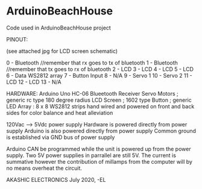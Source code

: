 # ArduinoBeachHouse

Code used in ArduinoBeachHouse project  


PINOUT:

(see attached jpg for LCD screen schematic)

0 - Bluetooth    //remember that rx goes to tx of bluetooth
1 - Bluetooth   //remember that tx goes to rx of bluetooth
2 - LCD
3 - LCD
4 - LCD
5 - LCD
6 - Data WS2812 array 
7 - Button Input
8 - N/A
9 - Servo 1
10 - Servo 2
11 - LCD
12 - LCD
13 - N/A

HARDWARE:
Arduino Uno
HC-06 Blueetooth Receiver
Servo Motors ; generic rc type 180 degree radius
LCD Screen ; 1602 type
Button ; generic
LED Array : 8 x 8 WS2812 strips hand wired and powered on front and back sides for color balance and heat alleviation 

120Vac --> 5Vdc power supply
Hardware is powered directly from power supply
Arduino is also powered directly from power supply
Common ground is established via GND bus of power supply

Arduino CAN be programmed while the unit is powered up from the power supply.  Two 5V power supplies in parrallel are still 5V.  The current is summative however the contribution of millamps from the computer will by no means overheat the circuit.  

AKASHIC ELECTRONICS
July 2020, -EL










